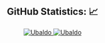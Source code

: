 <!-- GitHub Stats -->
<H2 align="center"><strong>GitHub Statistics: 📈
  </strong>
</H2>


<div align="center">
<a href="https://github.com/ubaldo97?tab=repositories">
  <img
       src="https://github-readme-stats.vercel.app/api/top-langs/?username=ubaldo97" 
       alt='Ubaldo's favorite languages" />
</a>
                                                                                                                                           
<a href="https://github.com/ubaldo97?tab=repositories">
  <img
       src="https://github-readme-stats.vercel.app/api?username=ubaldo97&show_icons=true&theme=transparent" 
       alt='Ubaldo's favorite languages" />
</a>
   </div>    


                                        
                                                                       

  

                                        

